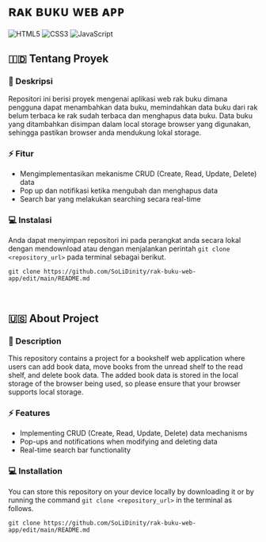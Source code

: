 # ʀᴀᴋ ʙᴜᴋᴜ ᴡᴇʙ ᴀᴘᴘ
![HTML5](https://img.shields.io/badge/html5-%23E34F26.svg?style=for-the-badge&logo=html5&logoColor=white) ![CSS3](https://img.shields.io/badge/css3-%231572B6.svg?style=for-the-badge&logo=css3&logoColor=white) ![JavaScript](https://img.shields.io/badge/javascript-%23323330.svg?style=for-the-badge&logo=javascript&logoColor=%23F7DF1E)
<br>

## 🇮🇩 Tentang Proyek
### 📑 Deskripsi
Repositori ini berisi proyek mengenai aplikasi web rak buku dimana pengguna dapat menambahkan data buku, memindahkan data buku dari rak belum terbaca ke rak sudah terbaca dan menghapus data buku. Data buku yang ditambahkan disimpan dalam local storage browser yang digunakan, sehingga pastikan browser anda mendukung lokal storage.

### ⚡ Fitur
- Mengimplementasikan mekanisme CRUD (Create, Read, Update, Delete) data
- Pop up dan notifikasi ketika mengubah dan menghapus data
- Search bar yang melakukan searching secara real-time

### 💻 Instalasi
Anda dapat menyimpan repositori ini pada perangkat anda secara lokal dengan mendownload atau dengan menjalankan perintah ```git clone <repository_url>``` pada terminal sebagai berikut.
```
git clone https://github.com/SoLiDinity/rak-buku-web-app/edit/main/README.md
```

<br>

## 🇺🇸 About Project
### 📑 Description
This repository contains a project for a bookshelf web application where users can add book data, move books from the unread shelf to the read shelf, and delete book data. The added book data is stored in the local storage of the browser being used, so please ensure that your browser supports local storage.

### ⚡ Features
- Implementing CRUD (Create, Read, Update, Delete) data mechanisms
- Pop-ups and notifications when modifying and deleting data
- Real-time search bar functionality

### 💻 Installation
You can store this repository on your device locally by downloading it or by running the command ```git clone <repository_url>``` in the terminal as follows.
```
git clone https://github.com/SoLiDinity/rak-buku-web-app/edit/main/README.md
```
